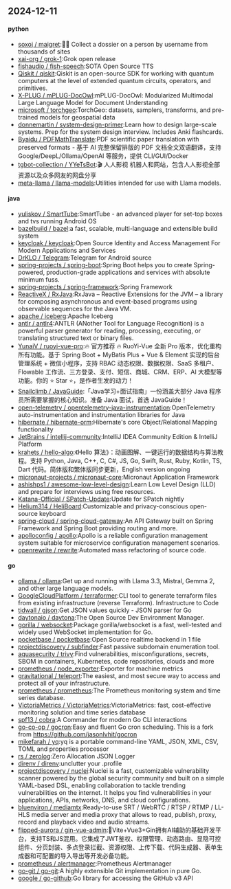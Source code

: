 ## 2024-12-11

#### python
* [soxoj / maigret](https://github.com/soxoj/maigret):🕵️‍♂️ Collect a dossier on a person by username from thousands of sites
* [xai-org / grok-1](https://github.com/xai-org/grok-1):Grok open release
* [fishaudio / fish-speech](https://github.com/fishaudio/fish-speech):SOTA Open Source TTS
* [Qiskit / qiskit](https://github.com/Qiskit/qiskit):Qiskit is an open-source SDK for working with quantum computers at the level of extended quantum circuits, operators, and primitives.
* [X-PLUG / mPLUG-DocOwl](https://github.com/X-PLUG/mPLUG-DocOwl):mPLUG-DocOwl: Modularized Multimodal Large Language Model for Document Understanding
* [microsoft / torchgeo](https://github.com/microsoft/torchgeo):TorchGeo: datasets, samplers, transforms, and pre-trained models for geospatial data
* [donnemartin / system-design-primer](https://github.com/donnemartin/system-design-primer):Learn how to design large-scale systems. Prep for the system design interview. Includes Anki flashcards.
* [Byaidu / PDFMathTranslate](https://github.com/Byaidu/PDFMathTranslate):PDF scientific paper translation with preserved formats - 基于 AI 完整保留排版的 PDF 文档全文双语翻译，支持 Google/DeepL/Ollama/OpenAI 等服务，提供 CLI/GUI/Docker
* [tgbot-collection / YYeTsBot](https://github.com/tgbot-collection/YYeTsBot):🎬 人人影视 机器人和网站，包含人人影视全部资源以及众多网友的网盘分享
* [meta-llama / llama-models](https://github.com/meta-llama/llama-models):Utilities intended for use with Llama models.

#### java
* [yuliskov / SmartTube](https://github.com/yuliskov/SmartTube):SmartTube - an advanced player for set-top boxes and tvs running Android OS
* [bazelbuild / bazel](https://github.com/bazelbuild/bazel):a fast, scalable, multi-language and extensible build system
* [keycloak / keycloak](https://github.com/keycloak/keycloak):Open Source Identity and Access Management For Modern Applications and Services
* [DrKLO / Telegram](https://github.com/DrKLO/Telegram):Telegram for Android source
* [spring-projects / spring-boot](https://github.com/spring-projects/spring-boot):Spring Boot helps you to create Spring-powered, production-grade applications and services with absolute minimum fuss.
* [spring-projects / spring-framework](https://github.com/spring-projects/spring-framework):Spring Framework
* [ReactiveX / RxJava](https://github.com/ReactiveX/RxJava):RxJava – Reactive Extensions for the JVM – a library for composing asynchronous and event-based programs using observable sequences for the Java VM.
* [apache / iceberg](https://github.com/apache/iceberg):Apache Iceberg
* [antlr / antlr4](https://github.com/antlr/antlr4):ANTLR (ANother Tool for Language Recognition) is a powerful parser generator for reading, processing, executing, or translating structured text or binary files.
* [YunaiV / ruoyi-vue-pro](https://github.com/YunaiV/ruoyi-vue-pro):🔥 官方推荐 🔥 RuoYi-Vue 全新 Pro 版本，优化重构所有功能。基于 Spring Boot + MyBatis Plus + Vue & Element 实现的后台管理系统 + 微信小程序，支持 RBAC 动态权限、数据权限、SaaS 多租户、Flowable 工作流、三方登录、支付、短信、商城、CRM、ERP、AI 大模型等功能。你的 ⭐️ Star ⭐️，是作者生发的动力！
* [Snailclimb / JavaGuide](https://github.com/Snailclimb/JavaGuide):「Java学习+面试指南」一份涵盖大部分 Java 程序员所需要掌握的核心知识。准备 Java 面试，首选 JavaGuide！
* [open-telemetry / opentelemetry-java-instrumentation](https://github.com/open-telemetry/opentelemetry-java-instrumentation):OpenTelemetry auto-instrumentation and instrumentation libraries for Java
* [hibernate / hibernate-orm](https://github.com/hibernate/hibernate-orm):Hibernate's core Object/Relational Mapping functionality
* [JetBrains / intellij-community](https://github.com/JetBrains/intellij-community):IntelliJ IDEA Community Edition & IntelliJ Platform
* [krahets / hello-algo](https://github.com/krahets/hello-algo):《Hello 算法》：动画图解、一键运行的数据结构与算法教程。支持 Python, Java, C++, C, C#, JS, Go, Swift, Rust, Ruby, Kotlin, TS, Dart 代码。简体版和繁体版同步更新，English version ongoing
* [micronaut-projects / micronaut-core](https://github.com/micronaut-projects/micronaut-core):Micronaut Application Framework
* [ashishps1 / awesome-low-level-design](https://github.com/ashishps1/awesome-low-level-design):Learn Low Level Design (LLD) and prepare for interviews using free resources.
* [Katana-Official / SPatch-Update](https://github.com/Katana-Official/SPatch-Update):Update for SPatch nightly
* [Helium314 / HeliBoard](https://github.com/Helium314/HeliBoard):Customizable and privacy-conscious open-source keyboard
* [spring-cloud / spring-cloud-gateway](https://github.com/spring-cloud/spring-cloud-gateway):An API Gateway built on Spring Framework and Spring Boot providing routing and more.
* [apolloconfig / apollo](https://github.com/apolloconfig/apollo):Apollo is a reliable configuration management system suitable for microservice configuration management scenarios.
* [openrewrite / rewrite](https://github.com/openrewrite/rewrite):Automated mass refactoring of source code.

#### go
* [ollama / ollama](https://github.com/ollama/ollama):Get up and running with Llama 3.3, Mistral, Gemma 2, and other large language models.
* [GoogleCloudPlatform / terraformer](https://github.com/GoogleCloudPlatform/terraformer):CLI tool to generate terraform files from existing infrastructure (reverse Terraform). Infrastructure to Code
* [tidwall / gjson](https://github.com/tidwall/gjson):Get JSON values quickly - JSON parser for Go
* [daytonaio / daytona](https://github.com/daytonaio/daytona):The Open Source Dev Environment Manager.
* [gorilla / websocket](https://github.com/gorilla/websocket):Package gorilla/websocket is a fast, well-tested and widely used WebSocket implementation for Go.
* [pocketbase / pocketbase](https://github.com/pocketbase/pocketbase):Open Source realtime backend in 1 file
* [projectdiscovery / subfinder](https://github.com/projectdiscovery/subfinder):Fast passive subdomain enumeration tool.
* [aquasecurity / trivy](https://github.com/aquasecurity/trivy):Find vulnerabilities, misconfigurations, secrets, SBOM in containers, Kubernetes, code repositories, clouds and more
* [prometheus / node_exporter](https://github.com/prometheus/node_exporter):Exporter for machine metrics
* [gravitational / teleport](https://github.com/gravitational/teleport):The easiest, and most secure way to access and protect all of your infrastructure.
* [prometheus / prometheus](https://github.com/prometheus/prometheus):The Prometheus monitoring system and time series database.
* [VictoriaMetrics / VictoriaMetrics](https://github.com/VictoriaMetrics/VictoriaMetrics):VictoriaMetrics: fast, cost-effective monitoring solution and time series database
* [spf13 / cobra](https://github.com/spf13/cobra):A Commander for modern Go CLI interactions
* [go-co-op / gocron](https://github.com/go-co-op/gocron):Easy and fluent Go cron scheduling. This is a fork from https://github.com/jasonlvhit/gocron
* [mikefarah / yq](https://github.com/mikefarah/yq):yq is a portable command-line YAML, JSON, XML, CSV, TOML and properties processor
* [rs / zerolog](https://github.com/rs/zerolog):Zero Allocation JSON Logger
* [direnv / direnv](https://github.com/direnv/direnv):unclutter your .profile
* [projectdiscovery / nuclei](https://github.com/projectdiscovery/nuclei):Nuclei is a fast, customizable vulnerability scanner powered by the global security community and built on a simple YAML-based DSL, enabling collaboration to tackle trending vulnerabilities on the internet. It helps you find vulnerabilities in your applications, APIs, networks, DNS, and cloud configurations.
* [bluenviron / mediamtx](https://github.com/bluenviron/mediamtx):Ready-to-use SRT / WebRTC / RTSP / RTMP / LL-HLS media server and media proxy that allows to read, publish, proxy, record and playback video and audio streams.
* [flipped-aurora / gin-vue-admin](https://github.com/flipped-aurora/gin-vue-admin):🚀Vite+Vue3+Gin拥有AI辅助的基础开发平台，支持TS和JS混用。它集成了JWT鉴权、权限管理、动态路由、显隐可控组件、分页封装、多点登录拦截、资源权限、上传下载、代码生成器、表单生成器和可配置的导入导出等开发必备功能。
* [prometheus / alertmanager](https://github.com/prometheus/alertmanager):Prometheus Alertmanager
* [go-git / go-git](https://github.com/go-git/go-git):A highly extensible Git implementation in pure Go.
* [google / go-github](https://github.com/google/go-github):Go library for accessing the GitHub v3 API
